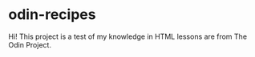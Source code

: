# odin-recipes
Hi! 
This project is a test of my knowledge in HTML 
lessons are from The Odin Project. 
